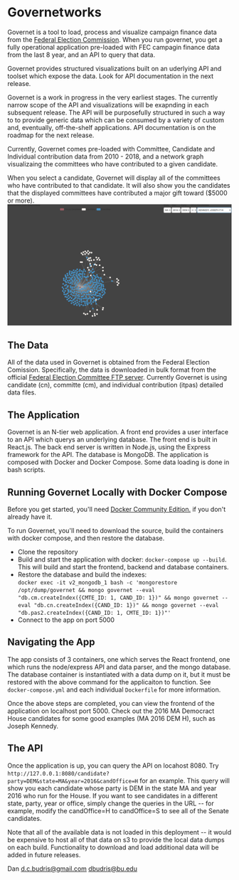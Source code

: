 # Governetworks
Governet is a tool to load, process and visualize campaign finance data from the [Federal Election Commission](https://www.fec.gov/).  When you run governet, you get a fully operational application pre-loaded with FEC campagin finance data from the last 8 year, and an API to query that data.  

Governet provides structured visualizations built on an uderlying API and toolset which expose the data. Look for API documentation in the next release.

Governet is a work in progress in the very earliest stages.  The currently narrow scope of the API and visualizations will be exapnding in each subsequent release.  The API will be purposefully structured in such a way to to provide generic data which can be consumed by a variety of custom and, eventually, off-the-shelf applications.  API documentation is on the roadmap for the next release.


Currently, Governet comes pre-loaded with Committee, Candidate and Individual contribution data from 2010 - 2018, and a network graph visualizaing the committees who have contributed to a given candidate.  

When you select a candidate, Governet will display all of the committees who have contributed to that candidate.  It will also show you the candidates that the displayed committees have contributed a major gift toward ($5000 or more).  
![GovernetVisualization](./images/workspace.png "The application in use")

## The Data
All of the data used in Governet is obtained from the Federal Election Comission.  Specifically, the data is downloaded in bulk format from the official [Federal Election Committee FTP server](https://cg-519a459a-0ea3-42c2-b7bc-fa1143481f74.s3-us-gov-west-1.amazonaws.com/bulk-downloads/index.html).  Currently Governet is using candidate (cn), committe (cm), and individual contribution (itpas) detailed data files.  

## The Application
Governet is an N-tier web application.  A front end provides a user interface to an API which querys an underlying database.  The front end is built in React.js.  The back end server is written in Node.js, using the Express framework for the API.  The database is MongoDB.  The application is composed with Docker and Docker Compose.  Some data loading is done in bash scripts.

## Running Governet Locally with Docker Compose
Before you get started, you'll need [Docker Community Edition.](https://docs.docker.com/install/) if you don't already have it.

To run Governet, you'll need to download the source, build the containers with docker compose, and then restore the database.

- Clone the repository
- Build and start the application with docker: `docker-compose up --build`.  This will build and start the frontend, backend and database containers. 
- Restore the database and build the indexes:  
    `docker exec -it v2_mongodb_1 bash -c 'mongorestore /opt/dump/governet && mongo governet --eval "db.cm.createIndex({CMTE_ID: 1, CAND_ID: 1})" && mongo governet --eval "db.cn.createIndex({CAND_ID: 1})" && mongo governet --eval "db.pas2.createIndex({CAND_ID: 1, CMTE_ID: 1})"'`
- Connect to the app on port 5000

## Navigating the App

The app consists of 3 containers, one which serves the React frontend, one which runs the node/express API and data parser, and the mongo database.  The database container is instantiated with a data dump on it, but it must be restored with the above command for the applicaiton to function.  See `docker-compose.yml` and each individual `Dockerfile` for more information.

Once the above steps are completed, you can view the frontend of the application on localhost port 5000.  Check out the 2016 MA Democract House candidates for some good examples (MA 2016 DEM H), such as Joseph Kennedy.


## The API
Once the application is up, you can query the API on locahost 8080. Try `http://127.0.0.1:8080/candidate?party=DEM&state=MA&year=2016&candOffice=H` for an example.  This query will show you each candidate whose party is DEM in the state MA and year 2016 who run for the House.  If you want to see candidates in a different state, party, year or office, simply change the queries in the URL -- for example, modify the candOffice=H to candOffice=S to see all of the Senate candidates.  

Note that all of the available data is not loaded in this deployment -- it would be expensive to host all of that data on s3 to provide the local data dumps on each build.  Functionality to download and load additional data will be added in future releases.

Dan
d.c.budris@gmail.com
dbudris@bu.edu
